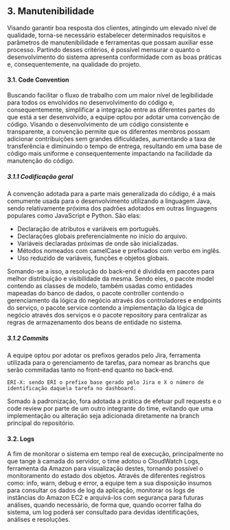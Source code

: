 ## 3. Manutenibilidade
Visando garantir boa resposta dos clientes, atingindo um elevado nível de qualidade, torna-se necessário estabelecer determinados requisitos e parâmetros de manutenibilidade e ferramentas que possam auxiliar esse processo. Partindo desses critérios, é possível mensurar o quanto o desenvolvimento do sistema apresenta conformidade com as boas práticas e, consequentemente, na qualidade do projeto. 

#### 3.1. Code Convention
Buscando facilitar o fluxo de trabalho com um maior nível de legibilidade para todos os envolvidos no desenvolvimento do código e, consequentemente, simplificar a integração entre as diferentes partes do que está a ser desenvolvido, a equipe optou por adotar uma convenção de código. Visando o desenvolvimento de um código consistente e transparente, a convenção permite que os diferentes membros possam adicionar contribuições sem grandes dificuldades, aumentando a taxa de transferência e diminuindo o tempo de entrega, resultando em uma base de código mais uniforme e consequentemente impactando na facilidade da manutenção do código.

##### 3.1.1 Codificação geral
A convenção adotada para a parte mais generalizada do código, é a mais comumente usada para o desenvolvimento utilizando a linguagem Java, sendo relativamente próxima dos padrões adotados em outras linguagens populares como JavaScript e Python. São elas:
- Declaração de atributos e variáveis em português.
- Declarações globais preferencialmente no início do arquivo.
- Variáveis declaradas próximas de onde são inicializadas.
- Métodos nomeados com camelCase e prefixados com verbo em inglês.
- Uso reduzido de variáveis, funções e objetos globais.

Somando-se a isso, a resolução do back-end é dividida em pacotes para melhor distribuição e visibilidade da mesma. Sendo eles, o pacote model contendo as classes de modelo, também usadas como entidades mapeadas do banco de dados, o pacote controller contendo o gerenciamento da lógica do negócio através dos controladores e endpoints do serviço, o pacote service contendo a implementação da lógica de negócio através dos serviços e o pacote repository para centralizar as regras de armazenamento dos beans de entidade no sistema.

##### 3.1.2 Commits
A equipe optou por adotar os prefixos gerados pelo Jira, ferramenta utilizada para o  gerenciamento de tarefas, para nomear as branchs que serão commitadas tanto no front-end quanto no back-end.

    ERI-X: sendo ERI o prefixo base gerado pelo Jira e X o número de identificação daquela tarefa no dashboard.

Somado à padronização, fora adotada a prática de efetuar pull requests e o code review por parte de um outro integrante do time, evitando que uma implementação ou alteração seja adicionada diretamente na branch principal do repositório.

#### 3.2. Logs
A fim de monitorar o sistema em tempo real de execução, principalmente no que tange à camada do servidor, o time adotou o CloudWatch Logs, ferramenta da Amazon para visualização destes, tornando possível o monitoramento do estado dos objetos. Através de diferentes registros como: info, warn, debug e error, a equipe tem a sua disposição insumos para consultar os dados de log da aplicação, monitorar os logs de instâncias do Amazon EC2 e arquivá-los com segurança para futuras análises, quando necessário, de forma que, quando ocorrer falha do sistema, um log poderá ser consultado para devidas identificações, análises e resoluções.